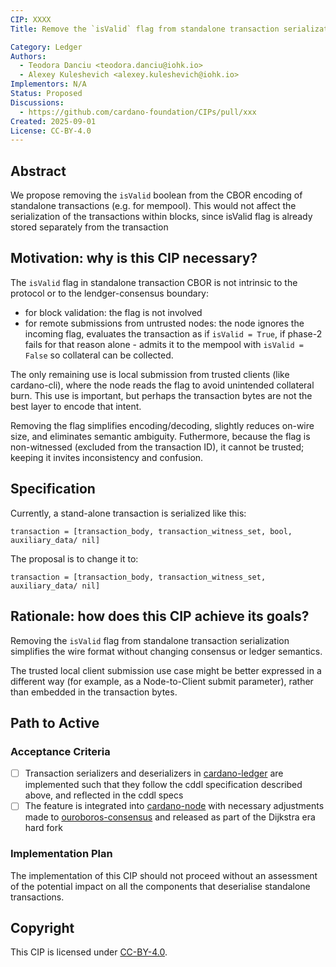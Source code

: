 ```yaml
---
CIP: XXXX
Title: Remove the `isValid` flag from standalone transaction serialization

Category: Ledger
Authors:
  - Teodora Danciu <teodora.danciu@iohk.io>
  - Alexey Kuleshevich <alexey.kuleshevich@iohk.io>
Implementors: N/A
Status: Proposed
Discussions:
  - https://github.com/cardano-foundation/CIPs/pull/xxx
Created: 2025-09-01
License: CC-BY-4.0
---
```


## Abstract

We propose removing the `isValid` boolean from the CBOR encoding of standalone transactions (e.g. for mempool).
This would not affect the serialization of the transactions within blocks, since isValid flag is already stored separately from the transaction

## Motivation: why is this CIP necessary?

The `isValid` flag in standalone transaction CBOR is not intrinsic to the protocol or to the lendger-consensus boundary:
  * for block validation: the flag is not involved
  * for remote submissions from untrusted nodes: the node ignores the incoming flag, evaluates the transaction as if `isValid = True`, if phase-2 fails for that reason alone - admits it to the mempool with `isValid = False` so collateral can be collected.

The only remaining use is local submission from trusted clients (like cardano-cli), where the node reads the flag to avoid unintended collateral burn.
This use is important, but perhaps the transaction bytes are not the best layer to encode that intent.

Removing the flag simplifies encoding/decoding, slightly reduces on-wire size, and eliminates semantic ambiguity. Futhermore, because the flag is non-witnessed (excluded from the transaction ID), it cannot be trusted; keeping it invites inconsistency and confusion.

## Specification

Currently, a stand-alone transaction is serialized like this:

```cddl
transaction = [transaction_body, transaction_witness_set, bool, auxiliary_data/ nil]
```

The proposal is to change it to:
```cddl
transaction = [transaction_body, transaction_witness_set, auxiliary_data/ nil]
```

## Rationale: how does this CIP achieve its goals?

Removing the `isValid` flag from standalone transaction serialization simplifies the wire format without changing consensus or ledger semantics.

The trusted local client submission use case might be better expressed in a different way (for example, as a Node-to-Client submit parameter), rather than embedded in the transaction bytes.

## Path to Active

### Acceptance Criteria

- [ ] Transaction serializers and deserializers in [cardano-ledger](https://github.com/IntersectMBO/cardano-ledger) are implemented such that they follow the cddl specification described above, and reflected in the cddl specs
- [ ] The feature is integrated into [cardano-node](https://github.com/IntersectMBO/cardano-node) with necessary adjustments made to [ouroboros-consensus](https://github.com/IntersectMBO/ouroboros-consensus) and released as part of the Dijkstra era hard fork

### Implementation Plan

The implementation of this CIP should not proceed without an assessment of the potential impact on all the components that deserialise standalone transactions.

## Copyright

This CIP is licensed under [CC-BY-4.0](https://creativecommons.org/licenses/by/4.0/legalcode).